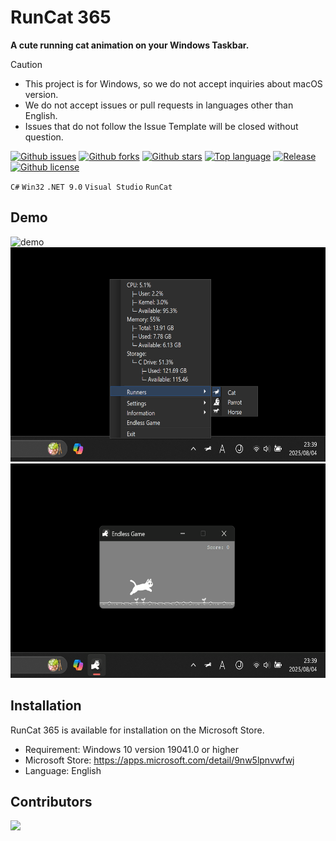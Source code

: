 # RunCat 365

**A cute running cat animation on your Windows Taskbar.**

> [!CAUTION]
>
> - This project is for Windows, so we do not accept inquiries about macOS version.
> - We do not accept issues or pull requests in languages other than English.
> - Issues that do not follow the Issue Template will be closed without question.

[![Github issues](https://img.shields.io/github/issues/Kyome22/RunCat365)](https://github.com/Kyome22/RunCat365/issues)
[![Github forks](https://img.shields.io/github/forks/Kyome22/RunCat365)](https://github.com/Kyome22/RunCat365/network/members)
[![Github stars](https://img.shields.io/github/stars/Kyome22/RunCat365)](https://github.com/Kyome22/RunCat365/stargazers)
[![Top language](https://img.shields.io/github/languages/top/Kyome22/RunCat365)](https://github.com/Kyome22/RunCat365/)
[![Release](https://img.shields.io/github/v/release/Kyome22/RunCat365)]()
[![Github license](https://img.shields.io/github/license/Kyome22/RunCat365)](https://github.com/Kyome22/RunCat365/)

`C#` `Win32` `.NET 9.0` `Visual Studio` `RunCat`

## Demo

<img src="./docs/images/demo.gif" width="600" height="200" alt="demo" />
<br/>
<img src="./docs/images/overview.png" width="600" height="343" alt="overview" />
<br/>
<img src="./docs/images/endless_game.png" width="600" height="343" alt="endless game" />

## Installation

RunCat 365 is available for installation on the Microsoft Store.

- Requirement: Windows 10 version 19041.0 or higher
- Microsoft Store: https://apps.microsoft.com/detail/9nw5lpnvwfwj
- Language: English

## Contributors

<a href="https://github.com/Kyome22/RunCat365/graphs/contributors">
  <img src="https://contrib.rocks/image?repo=Kyome22/RunCat365" />
</a>
